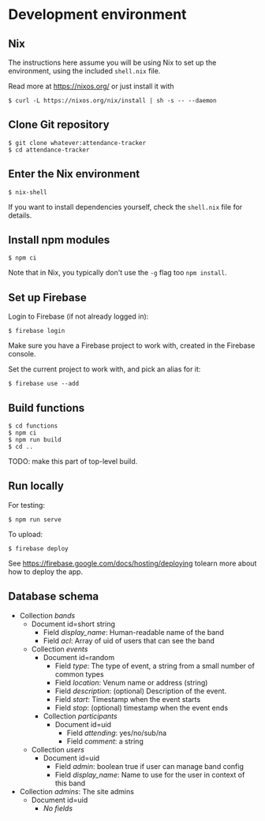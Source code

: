 # Development environment

## Nix

The instructions here assume you will be using Nix to set up the environment, using the included `shell.nix` file.

Read more at https://nixos.org/ or just install it with

```
$ curl -L https://nixos.org/nix/install | sh -s -- --daemon
```

## Clone Git repository

```
$ git clone whatever:attendance-tracker
$ cd attendance-tracker
```

## Enter the Nix environment

```
$ nix-shell
```

If you want to install dependencies yourself, check the `shell.nix` file for details.

## Install npm modules

```
$ npm ci
```

Note that in Nix, you typically don't use the `-g` flag too `npm install`.

## Set up Firebase

Login to Firebase (if not already logged in):

```
$ firebase login
```

Make sure you have a Firebase project to work with, created in the Firebase console.

Set the current project to work with, and pick an alias for it:

```
$ firebase use --add
```

## Build functions

```
$ cd functions
$ npm ci
$ npm run build
$ cd ..
```

TODO: make this part of top-level build.

## Run locally

For testing:

```
$ npm run serve
```

To upload:

```
$ firebase deploy
```

See https://firebase.google.com/docs/hosting/deploying tolearn more about how to deploy the app.

## Database schema

* Collection *bands*
    * Document id=short string
        * Field *display_name*: Human-readable name of the band
        * Field *acl*: Array of uid of users that can see the band
    * Collection *events*
        * Document id=random
            * Field *type*: The type of event, a string from a small number of common types
            * Field *location*: Venum name or address (string)
            * Field *description*: (optional) Description of the event.
            * Field *start*: Timestamp when the event starts
            * Field *stop*: (optional) timestamp when the event ends
        * Collection *participants*
            * Document id=uid
                * Field *attending*: yes/no/sub/na
                * Field *comment*: a string
    * Collection *users*
        * Document id=uid
            * Field *admin*: boolean true if user can manage band config
            * Field *display_name*: Name to use for the user in context of this band
* Collection *admins*: The site admins
    * Document id=uid
        * _No fields_
